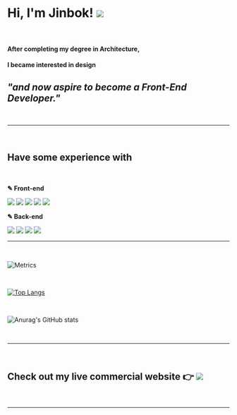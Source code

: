   <h1> Hi, I'm Jinbok! <a href="mailto:eyelash1024@naver.com" target="_blank"><img src="https://img.shields.io/badge/E&#8211;MAIL-eyelash1024@naver.com-white?style=flat-square&logo=Minutemailer&logoColor=white"/></a></h1>

<br/>

  <p><h4>After completing my degree in Architecture,</h4></p>
  <p><h4>I became interested in design</h4></p>
  <p><h2><b><em>"and now aspire to become a Front-End Developer."</em></b></h2></p>

<!-- <span>[![GitHub Jinbokk](https://img.shields.io/github/followers/jinbokk?label=follow&style=social)](https://github.com/jinbokk)</span> -->

<br/>

---
<br/>

## Have some experience with

<br/>

<p><b>✎ Front-end</b></p>
<img src="https://img.shields.io/badge/HTML5-000000?style=flat-square&logo=HTML5&logoColor=E34F26"/>
<img src="https://img.shields.io/badge/CSS3-000000?style=flat-square&logo=CSS3&logoColor=1572B6"/>
<img src="https://img.shields.io/badge/Javascript-000000?style=flat-square&logo=Javascript&logoColor=F7DF1E"/>
<img src="https://img.shields.io/badge/React-000000?style=flat-square&logo=React&logoColor=61DAFB"/>
<img src="https://img.shields.io/badge/Redux-000000?style=flat-square&logo=Redux&logoColor=764ABC"/>

<p><b>✎ Back-end</b></p>
<img src="https://img.shields.io/badge/Node.js-000000?style=flat-square&logo=Node.js&logoColor=339933"/>
<img src="https://img.shields.io/badge/Express.js-000000?style=flat-square&logo=Express&logoColor=white"/>
<img src="https://img.shields.io/badge/MongoDB-000000?style=flat-square&logo=MongoDB&logoColor=47A248"/>
<img src="https://img.shields.io/badge/Amazon EC2-000000?style=flat-square&logo=Amazon EC2&logoColor=FF9900"/>

<br/>

---

<!-- ### A little more about me...

```javascript
const jinbok = {
  pronouns: "he" || "him",
  code: [HTML, CSS, Javascript],
  tools: [React, Redux, Node, Styled - Components, MongoDB, Axios],
};
``` -->

<br/>

![Metrics](https://metrics.lecoq.io/jinbokk?plugin_isocalendar=yes&plugin_isocalendar_duration=half-year)

<br/>

[![Top Langs](https://github-readme-stats.vercel.app/api/top-langs/?username=jinbokk&hide_progress=true)](https://github.com/jinbokk/github-readme-stats)

<br/>

![Anurag's GitHub stats](https://github-readme-stats.vercel.app/api?username=jinbokk&show_icons=true&theme=nord&hide=contribs,prs,stars&hide_rank=true)

<br/>

---
<br/>

## Check out my live commercial website :point_right: <a href="https://eeso-cake.com" target="_blank"><img src="https://img.shields.io/badge/EESO&#8211;CAKE-pink?style=flat-square&logo=Google Chrome&logoColor=white"/></a>
<br/>

---
